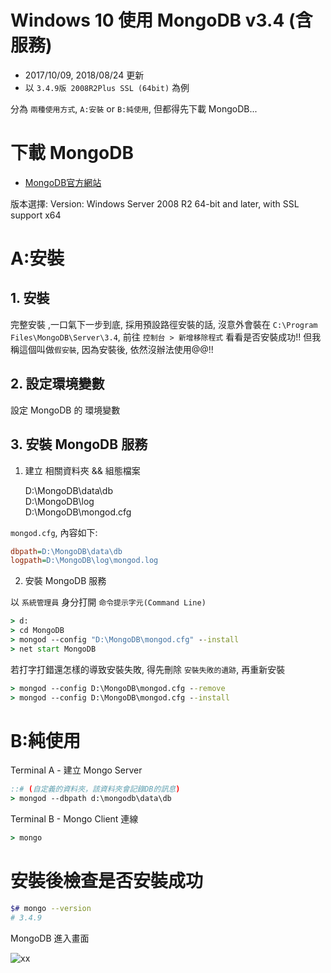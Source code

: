 # Windows 10 使用 MongoDB v3.4 (含服務)

- 2017/10/09, 2018/08/24 更新
- 以 `3.4.9版 2008R2Plus SSL (64bit)` 為例

分為 `兩種使用方式`, `A:安裝` or `B:純使用`, 但都得先下載 MongoDB...



# 下載 MongoDB

- [MongoDB官方網站](https://www.mongodb.com/download-center#community)

版本選擇: Version: Windows Server 2008 R2 64-bit and later, with SSL support x64



# A:安裝

## 1. 安裝

完整安裝 ,一口氣下一步到底, 採用預設路徑安裝的話, 沒意外會裝在 `C:\Program Files\MongoDB\Server\3.4`, 前往 `控制台 > 新增移除程式` 看看是否安裝成功!! 但我稱這個叫做`假安裝`, 因為安裝後, 依然沒辦法使用@@!!


## 2. 設定環境變數

設定 MongoDB 的 環境變數


## 3. 安裝 MongoDB 服務

1. 建立 相關資料夾 && 組態檔案

    D:\MongoDB\data\db\
    D:\MongoDB\log\
    D:\MongoDB\mongod.cfg


`mongod.cfg`, 內容如下:

```cfg
dbpath=D:\MongoDB\data\db
logpath=D:\MongoDB\log\mongod.log
```

2. 安裝 MongoDB 服務

以 `系統管理員` 身分打開 `命令提示字元(Command Line)`

```cmd
> d:
> cd MongoDB
> mongod --config "D:\MongoDB\mongod.cfg" --install
> net start MongoDB
```

若打字打錯還怎樣的導致安裝失敗, 得先刪除 `安裝失敗的遺跡`, 再重新安裝

```cmd
> mongod --config D:\MongoDB\mongod.cfg --remove
> mongod --config D:\MongoDB\mongod.cfg --install
```


# B:純使用

Terminal A - 建立 Mongo Server

```cmd
::# (自定義的資料夾，該資料夾會記錄DB的訊息)
> mongod --dbpath d:\mongodb\data\db
```

Terminal B - Mongo Client 連線

```cmd
> mongo
```



# 安裝後檢查是否安裝成功

```bash
$# mongo --version
# 3.4.9
```

MongoDB 進入畫面

![xx](../../img/mongodb02.jpg)
